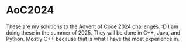 # AoC2024
These are my solutions to the Advent of Code 2024 challenges. :D
I am doing these in the summer of 2025.
They will be done in C++, Java, and Python. Mostly C++ because that is what I have the most experience in.
